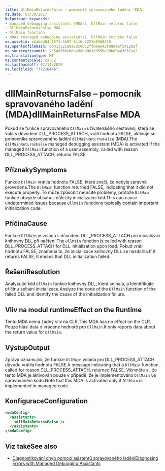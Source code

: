 ```yaml
---
title: dllMainReturnsFalse – pomocník spravovaného ladění (MDA)
ms.date: 03/30/2017
helpviewer_keywords:
- managed debugging assistants (MDAs), DllMain returns false
- DllMainReturnsFalse MDA
- DllMain function
- MDAs (managed debugging assistants), DllMain returns false
ms.assetid: e2abdd04-f571-4b97-8c16-2221b8588429
ms.openlocfilehash: 0b413521e0a2dc06c2ff0be642f080eaf541202f
ms.sourcegitcommit: 9c54866bcbdc49dbb981dd55be9bbd0443837aa2
ms.translationtype: MT
ms.contentlocale: cs-CZ
ms.lasthandoff: 02/14/2020
ms.locfileid: "77216446"
---
```

# <a name="dllmainreturnsfalse-mda"></a><span data-ttu-id="538d7-102">dllMainReturnsFalse – pomocník spravovaného ladění (MDA)</span><span class="sxs-lookup"><span data-stu-id="538d7-102">dllMainReturnsFalse MDA</span></span>
<span data-ttu-id="538d7-103">Pokud se funkce spravovaného `DllMain` uživatelského sestavení, která se volá s důvodem DLL_PROCESS_ATTACH, vrátí hodnotu FALSE, aktivuje se pomocníka spravovaného ladění `dllMainReturnsFalse` (MDA).</span><span class="sxs-lookup"><span data-stu-id="538d7-103">The `dllMainReturnsFalse` managed debugging assistant (MDA) is activated if the managed `DllMain` function of a user assembly, called with reason DLL_PROCESS_ATTACH, returns FALSE.</span></span>  
  
## <a name="symptoms"></a><span data-ttu-id="538d7-104">Příznaky</span><span class="sxs-lookup"><span data-stu-id="538d7-104">Symptoms</span></span>  
 <span data-ttu-id="538d7-105">Funkce `DllMain` vrátila hodnotu FALSE, která značí, že nebyla správně provedena.</span><span class="sxs-lookup"><span data-stu-id="538d7-105">The `DllMain` function returned FALSE, indicating that it did not execute properly.</span></span> <span data-ttu-id="538d7-106">To může způsobit neurčité problémy, protože `DllMain` funkce obvykle obsahují důležitý inicializační kód.</span><span class="sxs-lookup"><span data-stu-id="538d7-106">This can cause undetermined issues because `DllMain` functions typically contain important initialization code.</span></span>  
  
## <a name="cause"></a><span data-ttu-id="538d7-107">Příčina</span><span class="sxs-lookup"><span data-stu-id="538d7-107">Cause</span></span>  
 <span data-ttu-id="538d7-108">Funkce `DllMain` je volána s důvodem DLL_PROCESS_ATTACH pro inicializaci knihovny DLL při načtení.</span><span class="sxs-lookup"><span data-stu-id="538d7-108">The `DllMain` function is called with reason DLL_PROCESS_ATTACH for DLL initialization upon load.</span></span> <span data-ttu-id="538d7-109">Pokud vrátí hodnotu FALSE, znamená to, že inicializace knihovny DLL se nezdařila.</span><span class="sxs-lookup"><span data-stu-id="538d7-109">If it returns FALSE, it means that DLL initialization failed.</span></span>  
  
## <a name="resolution"></a><span data-ttu-id="538d7-110">Řešení</span><span class="sxs-lookup"><span data-stu-id="538d7-110">Resolution</span></span>  
 <span data-ttu-id="538d7-111">Analyzujte kód `DllMain` funkce knihovny DLL, která selhala, a Identifikujte příčinu selhání inicializace.</span><span class="sxs-lookup"><span data-stu-id="538d7-111">Analyze the code of the `DllMain` function of the failed DLL and identify the cause of the initialization failure.</span></span>  
  
## <a name="effect-on-the-runtime"></a><span data-ttu-id="538d7-112">Vliv na modul runtime</span><span class="sxs-lookup"><span data-stu-id="538d7-112">Effect on the Runtime</span></span>  
 <span data-ttu-id="538d7-113">Tento MDA nemá žádný vliv na CLR.</span><span class="sxs-lookup"><span data-stu-id="538d7-113">This MDA has no effect on the CLR.</span></span> <span data-ttu-id="538d7-114">Pouze hlásí data o vrácené hodnotě pro `DllMain`.</span><span class="sxs-lookup"><span data-stu-id="538d7-114">It only reports data about the return value for `DllMain`.</span></span>  
  
## <a name="output"></a><span data-ttu-id="538d7-115">Výstup</span><span class="sxs-lookup"><span data-stu-id="538d7-115">Output</span></span>  
 <span data-ttu-id="538d7-116">Zpráva oznamující, že funkce `DllMain` volaná pro DLL_PROCESS_ATTACH důvodu vrátila hodnotu FALSE.</span><span class="sxs-lookup"><span data-stu-id="538d7-116">A message indicating that a `DllMain` function, called for reason DLL_PROCESS_ATTACH, returned FALSE.</span></span> <span data-ttu-id="538d7-117">Všimněte si, že tento MDA je aktivován pouze v případě, že je implementováno `DllMain` ve spravovaném kódu.</span><span class="sxs-lookup"><span data-stu-id="538d7-117">Note that this MDA is activated only if `DllMain` is implemented in managed code.</span></span>  
  
## <a name="configuration"></a><span data-ttu-id="538d7-118">Konfigurace</span><span class="sxs-lookup"><span data-stu-id="538d7-118">Configuration</span></span>  
  
```xml  
<mdaConfig>  
  <assistants>  
    <dllMainReturnsFalse />  
  </assistants>  
</mdaConfig>  
```  
  
## <a name="see-also"></a><span data-ttu-id="538d7-119">Viz také</span><span class="sxs-lookup"><span data-stu-id="538d7-119">See also</span></span>

- [<span data-ttu-id="538d7-120">Diagnostikování chyb pomocí asistentů spravovaného ladění</span><span class="sxs-lookup"><span data-stu-id="538d7-120">Diagnosing Errors with Managed Debugging Assistants</span></span>](diagnosing-errors-with-managed-debugging-assistants.md)
